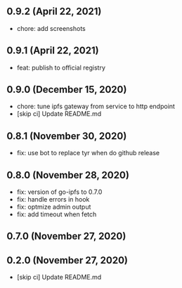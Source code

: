 ## 0.9.2 (April 22, 2021)
  - chore: add screenshots

## 0.9.1 (April 22, 2021)
  - feat: publish to official registry

## 0.9.0 (December 15, 2020)
  - chore: tune ipfs gateway from service to http endpoint
  - [skip ci] Update README.md

## 0.8.1 (November 30, 2020)

- fix: use bot to replace tyr when do github release

## 0.8.0 (November 28, 2020)

- fix: version of go-ipfs to 0.7.0
- fix: handle errors in hook
- fix: optmize admin output
- fix: add timeout when fetch

## 0.7.0 (November 27, 2020)

## 0.2.0 (November 27, 2020)

- [skip ci] Update README.md

